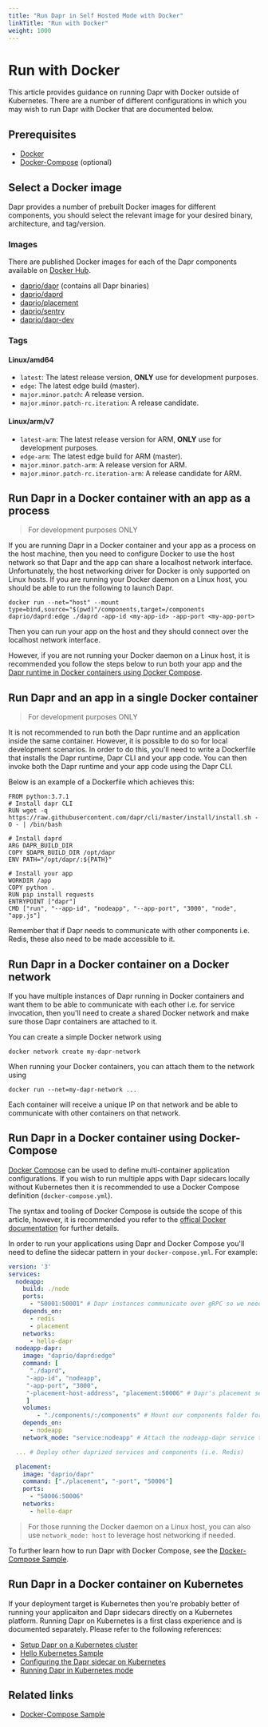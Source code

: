 ```yaml
---
title: "Run Dapr in Self Hosted Mode with Docker"
linkTitle: "Run with Docker"
weight: 1000
---
```


# Run with Docker
This article provides guidance on running Dapr with Docker outside of Kubernetes. There are a number of different configurations in which you may wish to run Dapr with Docker that are documented below.

## Prerequisites
- [Docker](https://docs.docker.com/get-docker/)
- [Docker-Compose](https://docs.docker.com/compose/install/) (optional)

## Select a Docker image
Dapr provides a number of prebuilt Docker images for different components, you should select the relevant image for your desired binary, architecture, and tag/version.

### Images
There are published Docker images for each of the Dapr components available on [Docker Hub](https://hub.docker.com/u/daprio).
- [daprio/dapr](https://hub.docker.com/r/daprio/dapr) (contains all Dapr binaries)
- [daprio/daprd](https://hub.docker.com/r/daprio/daprd)
- [daprio/placement](https://hub.docker.com/r/daprio/placement)
- [daprio/sentry](https://hub.docker.com/r/daprio/sentry)
- [daprio/dapr-dev](https://hub.docker.com/r/daprio/dapr-dev)

### Tags
#### Linux/amd64
- `latest`: The latest release version, **ONLY** use for development purposes.
- `edge`: The latest edge build (master).
- `major.minor.patch`: A release version.
- `major.minor.patch-rc.iteration`: A release candidate.
#### Linux/arm/v7
- `latest-arm`: The latest release version for ARM, **ONLY** use for development purposes.
- `edge-arm`: The latest edge build for ARM (master).
- `major.minor.patch-arm`: A release version for ARM.
- `major.minor.patch-rc.iteration-arm`: A release candidate for ARM.

## Run Dapr in a Docker container with an app as a process
> For development purposes ONLY

If you are running Dapr in a Docker container and your app as a process on the host machine, then you need to configure
Docker to use the host network so that Dapr and the app can share a localhost network interface. Unfortunately, the host networking driver for Docker is only supported on Linux hosts.
If you are running your Docker daemon on a Linux host, you should be able to run the following to launch Dapr.
```shell
docker run --net="host" --mount type=bind,source="$(pwd)"/components,target=/components daprio/daprd:edge ./daprd -app-id <my-app-id> -app-port <my-app-port>
```
Then you can run your app on the host and they should connect over the localhost network interface.

However, if you are not running your Docker daemon on a Linux host, it is recommended you follow the steps below to run
both your app and the [Dapr runtime in Docker containers using Docker Compose](#run-dapr-in-a-docker-container-using-docker-compose).

## Run Dapr and an app in a single Docker container
> For development purposes ONLY

It is not recommended to run both the Dapr runtime and an application inside the same container. However, it is possible to do so for local development scenarios.
In order to do this, you'll need to write a Dockerfile that installs the Dapr runtime, Dapr CLI and your app code.
You can then invoke both the Dapr runtime and your app code using the Dapr CLI.

Below is an example of a Dockerfile which achieves this:
```
FROM python:3.7.1
# Install dapr CLI
RUN wget -q https://raw.githubusercontent.com/dapr/cli/master/install/install.sh -O - | /bin/bash

# Install daprd
ARG DAPR_BUILD_DIR
COPY $DAPR_BUILD_DIR /opt/dapr
ENV PATH="/opt/dapr/:${PATH}"

# Install your app
WORKDIR /app
COPY python .
RUN pip install requests
ENTRYPOINT ["dapr"]
CMD ["run", "--app-id", "nodeapp", "--app-port", "3000", "node", "app.js"]
```

Remember that if Dapr needs to communicate with other components i.e. Redis, these also need to
be made accessible to it.

## Run Dapr in a Docker container on a Docker network
If you have multiple instances of Dapr running in Docker containers and want them to be able to
communicate with each other i.e. for service invocation, then you'll need to create a shared Docker network
and make sure those Dapr containers are attached to it.

You can create a simple Docker network using
```
docker network create my-dapr-network
```
When running your Docker containers, you can attach them to the network using
```
docker run --net=my-dapr-network ...
```
Each container will receive a unique IP on that network and be able to communicate with other containers on that network.

## Run Dapr in a Docker container using Docker-Compose
[Docker Compose](https://docs.docker.com/compose/) can be used to define multi-container application
configurations. If you wish to run multiple apps with Dapr sidecars locally without Kubernetes then it is recommended to use a Docker Compose definition (`docker-compose.yml`).

The syntax and tooling of Docker Compose is outside the scope of this article, however, it is recommended you refer to the [offical Docker documentation](https://docs.docker.com/compose/) for further details.

In order to run your applications using Dapr and Docker Compose you'll need to define the sidecar pattern in your `docker-compose.yml`. For example:

```yaml
version: '3'
services:
  nodeapp:
    build: ./node
    ports:
      - "50001:50001" # Dapr instances communicate over gRPC so we need to expose the gRPC port
    depends_on:
      - redis
      - placement
    networks:
      - hello-dapr
  nodeapp-dapr:
    image: "daprio/daprd:edge"
    command: [
      "./daprd",
     "-app-id", "nodeapp",
     "-app-port", "3000",
     "-placement-host-address", "placement:50006" # Dapr's placement service can be reach via the docker DNS entry
     ]
    volumes:
        - "./components/:/components" # Mount our components folder for the runtime to use
    depends_on:
      - nodeapp
    network_mode: "service:nodeapp" # Attach the nodeapp-dapr service to the nodeapp network namespace

  ... # Deploy other daprized services and components (i.e. Redis)

  placement:
    image: "daprio/dapr"
    command: ["./placement", "-port", "50006"]
    ports:
      - "50006:50006"
    networks:
      - hello-dapr
```

> For those running the Docker daemon on a Linux host, you can also use `network_mode: host` to leverage host networking if needed.

To further learn how to run Dapr with Docker Compose, see the [Docker-Compose Sample](https://github.com/dapr/samples/hello-docker-compose).

## Run Dapr in a Docker container on Kubernetes
If your deployment target is Kubernetes then you're probably better of running your applicaiton and Dapr sidecars directly on
a Kubernetes platform. Running Dapr on Kubernetes is a first class experience and is documented separately. Please refer to the
following references:
- [Setup Dapr on a Kubernetes cluster](https://github.com/dapr/docs/blob/ea5b1918778a47555dbdccff0ed6c5b987ed10cf/getting-started/environment-setup.md#installing-dapr-on-a-kubernetes-cluster)
- [Hello Kubernetes Sample](https://github.com/dapr/quickstarts/tree/master/hello-kubernetes)
- [Configuring the Dapr sidecar on Kubernetes](https://github.com/dapr/docs/blob/c88d247a2611d6824d41bb5b6adfeb38152dbbc6/howto/configure-k8s/README.md)
- [Running Dapr in Kubernetes mode](https://github.com/dapr/docs/blob/a7668cab5e16d12f364a42d2fe7d75933c6398e9/overview/README.md#running-dapr-in-kubernetes-mode)

## Related links
- [Docker-Compose Sample](https://github.com/dapr/samples/hello-docker-compose)
